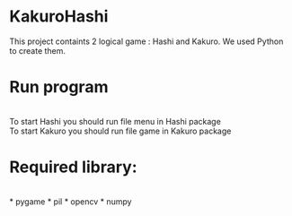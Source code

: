 # KakuroHashi
This project containts 2 logical game : Hashi and Kakuro. We used Python to create them.<br>
<h1>Run program</h1><br>
 To start Hashi you should run file menu in Hashi package<br>
 To start Kakuro you should run file game in Kakuro package<br>
<h1>Required library:</h1><br>
  * pygame
  * pil
  * opencv
  * numpy
